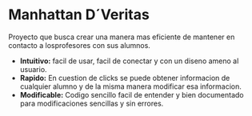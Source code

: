 # Manhattan D´Veritas

Proyecto que busca crear una manera mas eficiente de mantener en contacto a losprofesores con sus alumnos.

* **Intuitivo:** facil de usar, facil de conectar y con un diseno ameno al usuario.
* **Rapido:** En cuestion de clicks se puede obtener informacion de cualquier alumno y de la misma manera modificar esa informacion.
* **Modificable:** Codigo sencillo facil de entender y bien documentado para modificaciones sencillas y sin errores. 
